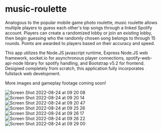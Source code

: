 # music-roulette

Analogous to the popular mobile game photo roulette, music roulette allows multiple players to guess each other's top songs through a linked Spotify account. Players can create a randomized lobby or join an existing lobby, then begin guessing who the randomly chosen song belongs to through 15 rounds. Points are awarded to players based on their accuracy and speed.   

This app utilizes the Node.JS javascript runtime, Express Node.JS web framework, socket.io for asynchronous player connections, spotify-web-api-node library for spotify handling, and Bootstrap v5.2 for frontend. Designed completely from scratch, this application fully incorporates fullstack web development. 

More images and gameplay footage coming soon!


![Screen Shot 2022-08-24 at 09 20 08](https://user-images.githubusercontent.com/21183506/186472795-9eb64b83-7055-4cdc-8547-7e41d5726857.png)
![Screen Shot 2022-08-24 at 09 20 14](https://user-images.githubusercontent.com/21183506/186472807-e3da0396-3bfb-4235-89c0-f62b13f0d28f.png)
![Screen Shot 2022-08-24 at 09 20 47](https://user-images.githubusercontent.com/21183506/186472826-239d139d-a984-4881-a69b-e8f765572408.png)
![Screen Shot 2022-08-24 at 09 25 26](https://user-images.githubusercontent.com/21183506/186475209-a4159952-97b3-4cb4-a2b2-329a7364e527.png)
![Screen Shot 2022-08-24 at 09 26 17](https://user-images.githubusercontent.com/21183506/186472866-a4a71925-651f-415b-abe9-1fee1aa6d211.png)
![Screen Shot 2022-08-24 at 09 26 22](https://user-images.githubusercontent.com/21183506/186472891-ccae7e5e-1f44-42b1-8969-142c739e62c4.png)
![Screen Shot 2022-08-24 at 09 29 00](https://user-images.githubusercontent.com/21183506/186472895-bb10a609-281b-46b7-a28b-733c3ac45ed0.png)
